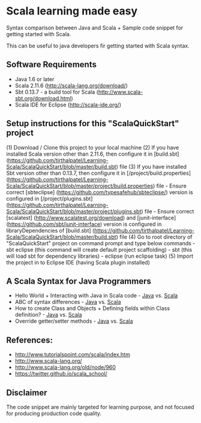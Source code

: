 Scala learning made easy
=========================
Syntax comparison between Java and Scala + Sample code snippet for getting started with Scala.

This can be useful to java developers fir getting started with Scala syntax.

Software Requirements
---------------------
* Java 1.6 or later
* Scala 2.11.6 (http://scala-lang.org/download/)
* Sbt 0.13.7 - a build tool for Scala (http://www.scala-sbt.org/download.html)
* Scala IDE for Eclipse (http://scala-ide.org/)

Setup instructions for this "ScalaQuickStart" project
------------------------------------------------------
(1) Download / Clone this project to your local machine
(2) If you have installed Scala version other than 2.11.6, then configure it in [build.sbt] (https://github.com/tirthalpatel/Learning-Scala/ScalaQuickStart/blob/master/build.sbt) file
(3) If you have installed Sbt version other than 0.13.7, then configure it in [/project/build.properties] (https://github.com/tirthalpatel/Learning-Scala/ScalaQuickStart/blob/master/project/build.properties) file
	- Ensure correct [sbteclipse] (https://github.com/typesafehub/sbteclipse/) version is configured in [/project/plugins.sbt] (https://github.com/tirthalpatel/Learning-Scala/ScalaQuickStart/blob/master/project/plugins.sbt) file
	- Ensure correct [scalatest] (http://www.scalatest.org/download) and [junit-interface] (https://github.com/sbt/junit-interface) version is configured in libraryDependencies of [build.sbt] (https://github.com/tirthalpatel/Learning-Scala/ScalaQuickStart/blob/master/build.sbt) file
(4) Go to root directory of "ScalaQuickStart" project on command prompt and type below commands
	- sbt eclipse (this command will create default project scaffolding)
	- sbt (this will load sbt for dependency libraries)
	- eclipse (run eclipse task)
(5) Import the project in to Eclipse IDE (having Scala plugin installed)


A Scala Syntax for Java Programmers
------------------------------------

* Hello World + Interacting with Java in Scala code - [Java](https://github.com/tirthalpatel/Learning-Scala/ScalaQuickStart/blob/master/src/main/java/com/tirthal/learning/java2scala/syntax/comparison/javaway/classobj/HelloWorld.java) vs. [Scala](https://github.com/tirthalpatel/Learning-Scala/ScalaQuickStart/blob/master/src/main/java/com/tirthal/learning/java2scala/syntax/comparison/scalaway/classobj/HelloWorld.scala)
* ABC of syntax differences - [Java](https://github.com/tirthalpatel/Learning-Scala/ScalaQuickStart/blob/master/src/main/java/com/tirthal/learning/java2scala/syntax/comparison/javaway/classobj/Abc.java) vs. [Scala](https://github.com/tirthalpatel/Learning-Scala/ScalaQuickStart/blob/master/src/main/java/com/tirthal/learning/java2scala/syntax/comparison/scalaway/classobj/Abc.scala)
* How to create Class and Objects + Defining fields within Class definition? - [Java](https://github.com/tirthalpatel/Learning-Scala/ScalaQuickStart/blob/master/src/main/java/com/tirthal/learning/java2scala/syntax/comparison/javaway/classobj/Customer.java) vs. [Scala](https://github.com/tirthalpatel/Learning-Scala/ScalaQuickStart/blob/master/src/main/java/com/tirthal/learning/java2scala/syntax/comparison/scalaway/classobj/Customer.scala)
* Override getter/setter methods - [Java](https://github.com/tirthalpatel/Learning-Scala/ScalaQuickStart/blob/master/src/main/java/com/tirthal/learning/java2scala/syntax/comparison/scalaway/classobj/User.java) vs. [Scala](https://github.com/tirthalpatel/Learning-Scala/ScalaQuickStart/blob/master/src/main/java/com/tirthal/learning/java2scala/syntax/comparison/scalaway/classobj/User.scala)


References:
-----------
* http://www.tutorialspoint.com/scala/index.htm
* http://www.scala-lang.org/
* http://www.scala-lang.org/old/node/960
* https://twitter.github.io/scala_school/


Disclaimer
----------
The code snippet are mainly targeted for learning purpose, and not focused for producing production code quality.
